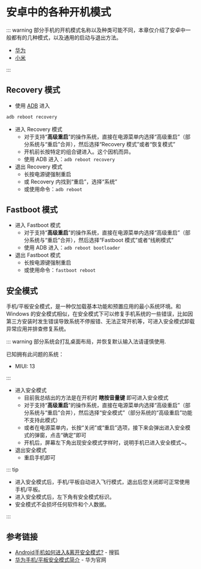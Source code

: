 # 安卓中的各种开机模式

::: warning
部分手机的开机模式名称以及种类可能不同，本章仅介绍了安卓中一般都有的几种模式，以及通用的启动与退出方法。

* [华为](./huawei.md)
* [小米](./xiaomi.md)

:::

## Recovery 模式

* 使用 [ADB](../../tools/index.md#adb) 进入

``` bash
adb reboot recovery
```

* 进入 Recovery 模式
  * 对于支持“__高级重启__”的操作系统，直接在电源菜单内选择“高级重启”（部分系统与“重启”合并），然后选择“Recovery 模式”或者“恢复模式”
  * 开机前长按特定的组合键进入。这个因机而异。
  * 使用 ADB 进入：`adb reboot recovery`
* 退出 Recovery 模式
  * 长按电源键强制重启
  * 或 Recovery 内找到“重启”，选择“系统”
  * 或使用命令：`adb reboot`

## Fastboot 模式

* 进入 Fastboot 模式
  * 对于支持“__高级重启__”的操作系统，直接在电源菜单内选择“高级重启”（部分系统与“重启”合并），然后选择“Fastboot 模式”或者“线刷模式”
  * 使用 ADB 进入：`adb reboot bootloader`
* 退出 Fastboot 模式
  * 长按电源键强制重启
  * 或使用命令：`fastboot reboot`

## 安全模式

手机/平板安全模式，是一种仅加载基本功能和预置应用的最小系统环境。和 Windows 的安全模式相似，在安全模式下可以修复手机系统的一些错误，比如因第三方安装时发生错误导致系统不停报错、无法正常开机等，可进入安全模式卸载异常应用并排查修复系统。

::: warning
部分系统会打乱桌面布局，并恢复默认输入法请谨慎使用.

已知拥有此问题的系统：

* MIUI: 13

:::

* 进入安全模式
  * 目前我总结出的方法是在开机时 __瞎按音量键__ 即可进入安全模式
  * 对于支持“__高级重启__”的操作系统，直接在电源菜单内选择“高级重启”（部分系统与“重启”合并），然后选择“安全模式”（部分系统的“高级重启”功能不支持此模式）
  * 或者在电源菜单内，长按“关闭”或“重启”选项，接下来会弹出进入安全模式的弹窗，点击“确定”即可
  * 开机后，屏幕左下角出现安全模式字样时，说明手机已进入安全模式~。
* 退出安全模式
  * 重启手机即可

::: tip

* 进入安全模式后，手机/平板自动进入飞行模式，退出后您关闭即可正常使用手机/平板。
* 进入安全模式后，左下角有安全模式标识。
* 安全模式不会损坏任何软件和个人数据。

:::

## 参考链接

* [Android手机如何进入&离开安全模式?](https://www.sohu.com/a/214393059_99967531) - 搜狐
* [华为手机/平板安全模式简介](https://consumer.huawei.com/cn/support/content/zh-cn00737976/) - 华为官网
